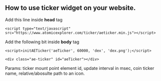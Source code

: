 ## How to use ticker widget on your website.

Add this line inside **head** tag

`<script type="text/javascript" src="https://www.atomicexplorer.com/ticker/aeticker.min.js"></script>`

Add the following bit inside **body** tag

`<script>initAETicker('aeTicker', 60000, 'dex', 'dex.png');</script>`

`<div class="ae-ticker" id="aeTicker"></div>`

Params: ticker mount point element id, update interval in msec, coin ticker name, relative/abosulte path to an icon. 